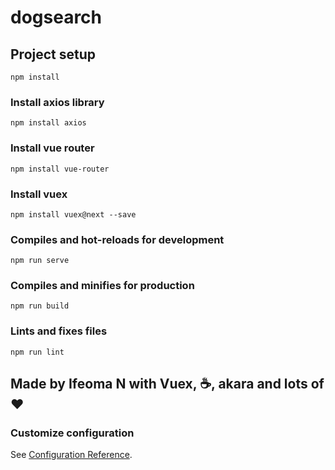# dogsearch

## Project setup
```
npm install
```

### Install axios library 
```
npm install axios 
```

### Install vue router 
```
npm install vue-router 
```

### Install vuex
```
npm install vuex@next --save
```

### Compiles and hot-reloads for development  
```
npm run serve
```

### Compiles and minifies for production
```
npm run build
```

### Lints and fixes files
```
npm run lint
```
## Made by Ifeoma N with Vuex, ☕️, akara and lots of ❤️


### Customize configuration
See [Configuration Reference](https://cli.vuejs.org/config/).
